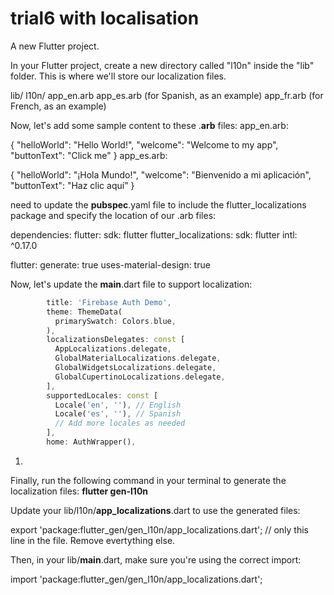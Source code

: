 # trial6  with localisation

A new Flutter project.

In your Flutter project, create a new directory called "l10n" inside the "lib" folder. This is where we'll store our localization files.

lib/ l10n/ app_en.arb app_es.arb (for Spanish, as an example) app_fr.arb (for French, as an example)

Now, let's add some sample content to these .**arb** files:
app_en.arb:

{
"helloWorld": "Hello World!",
"welcome": "Welcome to my app",
"buttonText": "Click me"
}
app_es.arb:

{
"helloWorld": "¡Hola Mundo!",
"welcome": "Bienvenido a mi aplicación",
"buttonText": "Haz clic aquí"
}

need to update the **pubspec**.yaml file to include the flutter_localizations package and specify the location of our .arb files:

dependencies:
flutter:
sdk: flutter
flutter_localizations:
sdk: flutter
intl: ^0.17.0

flutter:
generate: true
uses-material-design: true

Now, let's update the **main**.dart file to support localization:

```dart
        title: 'Firebase Auth Demo',
        theme: ThemeData(
          primarySwatch: Colors.blue,
        ),
        localizationsDelegates: const [
          AppLocalizations.delegate,
          GlobalMaterialLocalizations.delegate,
          GlobalWidgetsLocalizations.delegate,
          GlobalCupertinoLocalizations.delegate,
        ],
        supportedLocales: const [
          Locale('en', ''), // English
          Locale('es', ''), // Spanish
          // Add more locales as needed
        ],
        home: AuthWrapper(),
```

1. 

Finally, run the following command in your terminal to generate the localization files:
**flutter gen-l10n**

Update your lib/l10n/**app_localizations**.dart to use the generated files:

export 'package:flutter_gen/gen_l10n/app_localizations.dart'; // only this line in the file. Remove evertything else.

Then, in your lib/**main**.dart, make sure you're using the correct import:

import 'package:flutter_gen/gen_l10n/app_localizations.dart';
